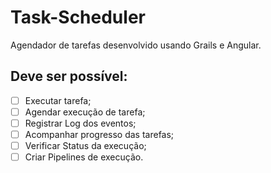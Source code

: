 # Task-Scheduler
Agendador de tarefas desenvolvido usando Grails e Angular.

## Deve ser possível:
- [ ] Executar tarefa;
- [ ] Agendar execução de tarefa;
- [ ] Registrar Log dos eventos;
- [ ] Acompanhar progresso das tarefas;
- [ ] Verificar Status da execução;
- [ ] Criar Pipelines de execução.
